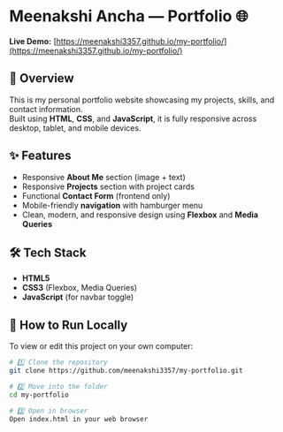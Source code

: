 # Meenakshi Ancha — Portfolio 🌐

**Live Demo:** [https://meenakshi3357.github.io/my-portfolio/](https://meenakshi3357.github.io/my-portfolio/)

## 🧾 Overview
This is my personal portfolio website showcasing my projects, skills, and contact information.  
Built using **HTML**, **CSS**, and **JavaScript**, it is fully responsive across desktop, tablet, and mobile devices.

## ✨ Features
- Responsive **About Me** section (image + text)  
- Responsive **Projects** section with project cards  
- Functional **Contact Form** (frontend only)  
- Mobile-friendly **navigation** with hamburger menu  
- Clean, modern, and responsive design using **Flexbox** and **Media Queries**

## 🛠️ Tech Stack
- **HTML5**  
- **CSS3** (Flexbox, Media Queries)  
- **JavaScript** (for navbar toggle)

## 🚀 How to Run Locally
To view or edit this project on your own computer:

```bash
# 1️⃣ Clone the repository
git clone https://github.com/meenakshi3357/my-portfolio.git

# 2️⃣ Move into the folder
cd my-portfolio

# 3️⃣ Open in browser
Open index.html in your web browser
